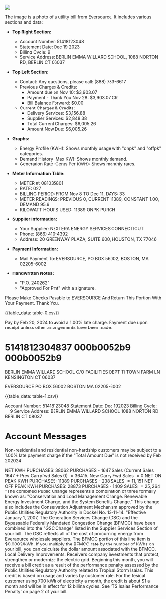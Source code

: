 ![](images/img-0.jpeg)

The image is a photo of a utility bill from Eversource. It includes various sections and data:

- **Top Right Section:**
  - Account Number: 51418123048
  - Statement Date: Dec 19 2023
  - Billing Cycle: 9
  - Service Address: BERLIN EMMA WILLARD SCHOOL, 1088 NORTON RD, BERLIN CT 06037

- **Top Left Section:**
  - Contact: Any questions, please call: (888) 783-6617
  - Previous Charges & Credits:
    - Amount due on Nov 10: $3,903.07
    - Payment - Thank You Nov 28: $3,903.07 CR
    - Bill Balance Forward: $0.00
  - Current Charges & Credits:
    - Delivery Services: $3,156.88
    - Supplier Services: $2,848.38
    - Total Current Charges: $6,005.26
    - Amount Now Due: $6,005.26

- **Graphs:**
  - Energy Profile (KWH): Shows monthly usage with "onpk" and "offpk" categories.
  - Demand History (Max KW): Shows monthly demand.
  - Generation Rate (Cents Per KWH): Shows monthly rates.

- **Meter Information Table:**
  - METER #: 081035801
  - RATE: 027
  - BILLING PERIOD: FROM Nov 8 TO Dec 11, DAYS: 33
  - METER READINGS: PREVIOUS 0, CURRENT 11389, CONSTANT 1.00, DEMAND 95.6
  - KILOWATT HOURS USED: 11389 ONPK PURCH

- **Supplier Information:**
  - Your Supplier: NEXTERA ENERGY SERVICES CONNECTICUT
  - Phone: (866) 410-4392
  - Address: 20 GREENWAY PLAZA, SUITE 600, HOUSTON, TX 77046

- **Payment Information:**
  - Mail Payment To: EVERSOURCE, PO BOX 56002, BOSTON, MA 02205-6002

- **Handwritten Notes:**
  - "P.O. 240262"
  - "Approved For Pmt" with a signature.

Please Make Checks Payable to EVERSOURCE And Return This Portion With Your Payment. Thank You.

{{table_data: table-0.csv}}

Pay by Feb 20, 2024 to avoid a 1.00\% late charge. Payment due upon receipt unless other arrangements have been made.

# 5141812304837 000b0052b9 000b0052b9 

BERLIN EMMA WILLARD SCHOOL
C/O FACILITIES DEPT
11 TOWN FARM LN
KENSINGTON CT 06037

EVERSOURCE
PO BOX 56002
BOSTON MA
02205-6002

{{table_data: table-1.csv}}

Account Number: 51418123048
Statement Date: Dec 192023
Billing Cycle: $\quad 9$
Service Address: BERLIN EMMA WILLARD SCHOOL 1088 NORTON RD BERLIN CT 08037

# Account Messages 

Non-residential and residential non-hardship customers may be subject to a $1.00 \%$ late payment charge if the "Total Amount Due" is not received by Feb 202024

NET KWH PURCHASES: 38062 PURCHASES - 1647 Sales (Current Sales 1647 + Prev Carryfwd Sales 0) $=36415$. New Carry Fwd Sales $=0$ NET ON PEAK KWH PURCHASES: 11389 PURCHASES - 238 SALES $=11,151$ NET OFF PEAK KWH PURCHASES: 28873 PURCHASES - 1409 SALES $=25,264$
"The combined Public Change represents a combination of three formally known as: "Conservation and Load Management Change. Renewable Energy Investment Change, and the System Benefits Change." This change also includes the Conservation Adjustment Mechanism approved by the Public Utilities Regulatory Authority in Dockel No. 13-11-14.
"Effective January 1, 2007, The Generation Services Change (GSC) and the Bypassable Federally Mandated Congestion Change (BFMCC) have been combined into the "GSC Change" listed in the Supplier Services Section of your bill. The GSC reflects all of the cost of procurning energy from Everaource wholesale suppliers. The BFMCC portion of this line item is $\$ 0.0003 / \mathrm{kWh}$. If you multiply the BFMCC rate by the number of kWhs on your bill, you can calculate the dollar amount associated with the BFMCC. Local Delivery Improvements: Receivers company investments that protect, strengthen or modernize the electric grid. Beginning this month, you will receive a bill credit as a result of the performance penalty assessed by the Public Utilities Regulatory Authority related to Tropical Storm Isaias. This credit is based on usage and varies by customer rate. For the fesical customer using 700 kWh of electricity a month, the credit is about $\$ 1$ a month and will be in effect for 12 billina cycles. See 'TS Isaias Performance Penalty' on page 2 of your bill.
